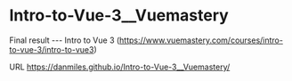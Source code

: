 # Intro-to-Vue-3__Vuemastery
Final result --- Intro to Vue 3 (https://www.vuemastery.com/courses/intro-to-vue-3/intro-to-vue3)

URL https://danmiles.github.io/Intro-to-Vue-3__Vuemastery/
